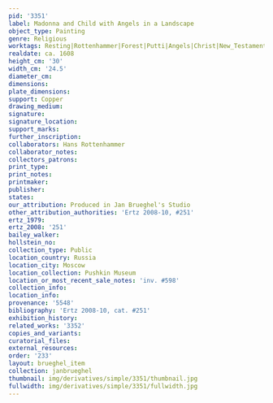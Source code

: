 ```yaml
---
pid: '3351'
label: Madonna and Child with Angels in a Landscape
object_type: Painting
genre: Religious
worktags: Resting|Rottenhammer|Forest|Putti|Angels|Christ|New_Testament|Virgin_Mary
realdate: ca. 1608
height_cm: '30'
width_cm: '24.5'
diameter_cm:
dimensions:
plate_dimensions:
support: Copper
drawing_medium:
signature:
signature_location:
support_marks:
further_inscription:
collaborators: Hans Rottenhammer
collaborator_notes:
collectors_patrons:
print_type:
print_notes:
printmaker:
publisher:
states:
our_attribution: Produced in Jan Brueghel's Studio
other_attribution_authorities: 'Ertz 2008-10, #251'
ertz_1979:
ertz_2008: '251'
bailey_walker:
hollstein_no:
collection_type: Public
location_country: Russia
location_city: Moscow
location_collection: Pushkin Museum
location_or_most_recent_sale_notes: 'inv. #598'
collection_info:
location_info:
provenance: '5548'
bibliography: 'Ertz 2008-10, cat. #251'
exhibition_history:
related_works: '3352'
copies_and_variants:
curatorial_files:
external_resources:
order: '233'
layout: brueghel_item
collection: janbrueghel
thumbnail: img/derivatives/simple/3351/thumbnail.jpg
fullwidth: img/derivatives/simple/3351/fullwidth.jpg
---
```

